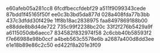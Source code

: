 e60afeb05a281cc8
6fcdfbeccfdebf29
a511f9099343cede
87bdd1f45165f50f
ee0c3b3bd5da877d
028a408fda77b3bb
437c3dfdd30f429e
1ff8b18ac2838975
faa8497869188b00
e88dde8b8d4de722
735c99f2238bc20c
33f2f276b5429a9f
a6115050db6aecc7
834582f832974f58
2c6cbb40b58593f2
f7e66988e98b0ccf
a4beb563c5578e6b
a2687a400d8dd3ee
e1e18b89e86c2c50
ed422f8a201e3f09
